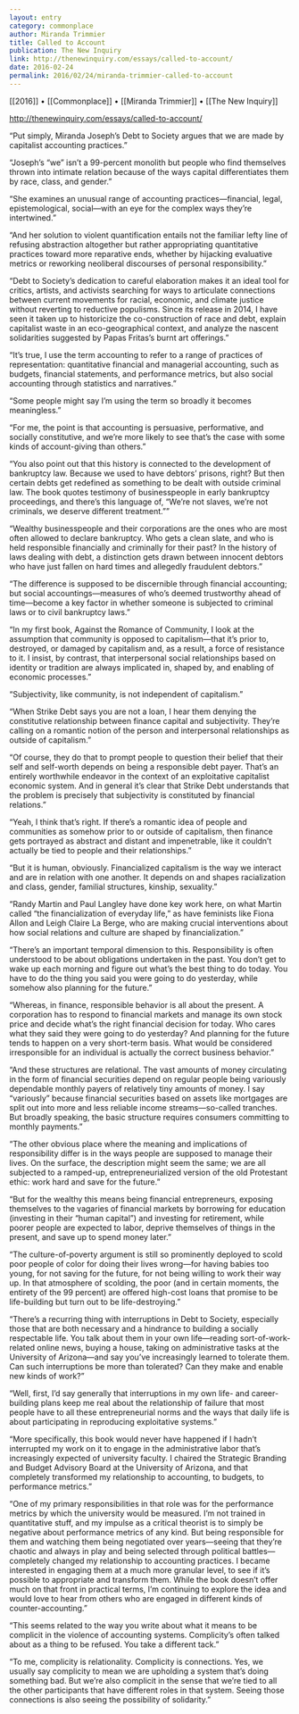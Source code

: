 ```yaml
---
layout: entry
category: commonplace
author: Miranda Trimmier
title: Called to Account
publication: The New Inquiry
link: http://thenewinquiry.com/essays/called-to-account/
date: 2016-02-24
permalink: 2016/02/24/miranda-trimmier-called-to-account
---
```


[[2016]] • [[Commonplace]] • [[Miranda Trimmier]] • [[The New Inquiry]]

http://thenewinquiry.com/essays/called-to-account/

“Put simply, Miranda Joseph’s Debt to Society argues that we are made by capitalist accounting practices.”

“Joseph’s “we” isn’t a 99-percent monolith but people who find themselves thrown into intimate relation because of the ways capital differentiates them by race, class, and gender.”

“She examines an unusual range of accounting practices—financial, legal, epistemological, social—with an eye for the complex ways they’re intertwined.”

“And her solution to violent quantification entails not the familiar lefty line of refusing abstraction altogether but rather appropriating quantitative practices toward more reparative ends, whether by hijacking evaluative metrics or reworking neoliberal discourses of personal responsibility.”

“Debt to Society’s dedication to careful elaboration makes it an ideal tool for critics, artists, and activists searching for ways to articulate connections between current movements for racial, economic, and climate justice without reverting to reductive populisms. Since its release in 2014, I have seen it taken up to historicize the co-construction of race and debt, explain capitalist waste in an eco-geographical context, and analyze the nascent solidarities suggested by Papas Fritas’s burnt art offerings.”

“It’s true, I use the term accounting to refer to a range of practices of representation: quantitative financial and managerial accounting, such as budgets, financial statements, and performance metrics, but also social accounting through statistics and narratives.”

“Some people might say I’m using the term so broadly it becomes meaningless.”

“For me, the point is that accounting is persuasive, performative, and socially constitutive, and we’re more likely to see that’s the case with some kinds of account-giving than others.”

“You also point out that this history is connected to the development of bankruptcy law. Because we used to have debtors’ prisons, right? But then certain debts get redefined as something to be dealt with outside criminal law. The book quotes testimony of businesspeople in early bankruptcy proceedings, and there’s this language of, “We’re not slaves, we’re not criminals, we deserve different treatment.””

“Wealthy businesspeople and their corporations are the ones who are most often allowed to declare bankruptcy. Who gets a clean slate, and who is held responsible financially and criminally for their past? In the history of laws dealing with debt, a distinction gets drawn between innocent debtors who have just fallen on hard times and allegedly fraudulent debtors.”

“The difference is supposed to be discernible through financial accounting; but social accountings—measures of who’s deemed trustworthy ahead of time—become a key factor in whether someone is subjected to criminal laws or to civil bankruptcy laws.”

“In my first book, Against the Romance of Community, I look at the assumption that community is opposed to capitalism—that it’s prior to, destroyed, or damaged by capitalism and, as a result, a force of resistance to it. I insist, by contrast, that interpersonal social relationships based on identity or tradition are always implicated in, shaped by, and enabling of economic processes.”

“Subjectivity, like community, is not independent of capitalism.”

“When Strike Debt says you are not a loan, I hear them denying the constitutive relationship between finance capital and subjectivity. They’re calling on a romantic notion of the person and interpersonal relationships as outside of capitalism.”

“Of course, they do that to prompt people to question their belief that their self and self-worth depends on being a responsible debt payer. That’s an entirely worthwhile endeavor in the context of an exploitative capitalist economic system. And in general it’s clear that Strike Debt understands that the problem is precisely that subjectivity is constituted by financial relations.”

“Yeah, I think that’s right. If there’s a romantic idea of people and communities as somehow prior to or outside of capitalism, then finance gets portrayed as abstract and distant and impenetrable, like it couldn’t actually be tied to people and their relationships.”

“But it is human, obviously. Financialized capitalism is the way we interact and are in relation with one another. It depends on and shapes racialization and class, gender, familial structures, kinship, sexuality.”

“Randy Martin and Paul Langley have done key work here, on what Martin called “the financialization of everyday life,” as have feminists like Fiona Allon and Leigh Claire La Berge, who are making crucial interventions about how social relations and culture are shaped by financialization.”

“There’s an important temporal dimension to this. Responsibility is often understood to be about obligations undertaken in the past. You don’t get to wake up each morning and figure out what’s the best thing to do today. You have to do the thing you said you were going to do yesterday, while somehow also planning for the future.”

“Whereas, in finance, responsible behavior is all about the present. A corporation has to respond to financial markets and manage its own stock price and decide what’s the right financial decision for today. Who cares what they said they were going to do yesterday? And planning for the future tends to happen on a very short-term basis. What would be considered irresponsible for an individual is actually the correct business behavior.”

“And these structures are relational. The vast amounts of money circulating in the form of financial securities depend on regular people being variously dependable monthly payers of relatively tiny amounts of money. I say “variously” because financial securities based on assets like mortgages are split out into more and less reliable income streams—so-called tranches. But broadly speaking, the basic structure requires consumers committing to monthly payments.”

“The other obvious place where the meaning and implications of responsibility differ is in the ways people are supposed to manage their lives. On the surface, the description might seem the same; we are all subjected to a ramped-up, entrepreneurialized version of the old Protestant ethic: work hard and save for the future.”

“But for the wealthy this means being financial entrepreneurs, exposing themselves to the vagaries of financial markets by borrowing for education (investing in their “human capital”) and investing for retirement, while poorer people are expected to labor, deprive themselves of things in the present, and save up to spend money later.”

“The culture-of-poverty argument is still so prominently deployed to scold poor people of color for doing their lives wrong—for having babies too young, for not saving for the future, for not being willing to work their way up. In that atmosphere of scolding, the poor (and in certain moments, the entirety of the 99 percent) are offered high-cost loans that promise to be life-building but turn out to be life-destroying.”

“There’s a recurring thing with interruptions in Debt to Society, especially those that are both necessary and a hindrance to building a socially respectable life. You talk about them in your own life—­reading sort-of-work-related online news, buying a house, taking on administrative tasks at the University of Arizona—and say you’ve increasingly learned to tolerate them. Can such interruptions be more than tolerated? Can they make and enable new kinds of work?”

“Well, first, I’d say generally that interruptions in my own life- and career-building plans keep me real about the relationship of failure that most people have to all these entrepreneurial norms and the ways that daily life is about participating in reproducing exploitative systems.”

“More specifically, this book would never have happened if I hadn’t interrupted my work on it to engage in the administrative labor that’s increasingly expected of university faculty. I chaired the Strategic Branding and Budget Advisory Board at the University of Arizona, and that completely transformed my relationship to accounting, to budgets, to performance metrics.”

“One of my primary responsibilities in that role was for the performance metrics by which the university would be measured. I’m not trained in quantitative stuff, and my impulse as a critical theorist is to simply be negative about performance metrics of any kind. But being responsible for them and watching them being negotiated over years—seeing that they’re chaotic and always in play and being selected through political ­battles—completely changed my relationship to accounting practices. I became interested in engaging them at a much more granular level, to see if it’s possible to appropriate and transform them. While the book doesn’t offer much on that front in practical terms, I’m continuing to explore the idea and would love to hear from others who are engaged in different kinds of counter-­accounting.”

“This seems related to the way you write about what it means to be complicit in the violence of accounting systems. Complicity’s often talked about as a thing to be refused. You take a different tack.”

“To me, complicity is relationality. Complicity is connections. Yes, we usually say complicity to mean we are upholding a system that’s doing something bad. But we’re also complicit in the sense that we’re tied to all the other participants that have different roles in that system. Seeing those connections is also seeing the possibility of solidarity.”
